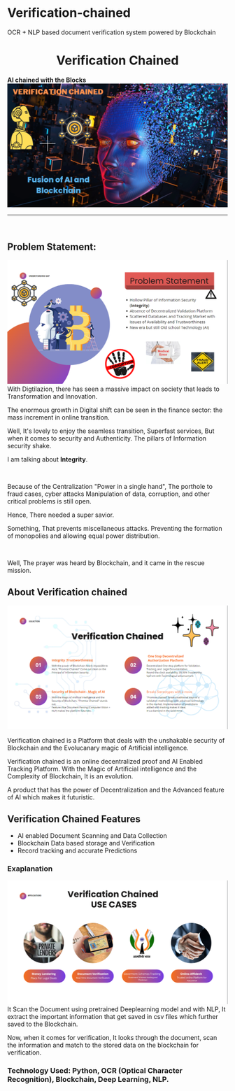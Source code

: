 # Verification-chained
OCR + NLP based document verification system powered by Blockchain

<h1><strong><center>Verification Chained</strong></h1>
<strong>AI chained with the Blocks</strong>

<img src="https://github.com/mramanindia/Verification-chained/blob/master/Screenshot%20(76).png" alt="Main Image">



-----------
<br>

## Problem Statement:
<img src="https://github.com/mramanindia/Verification-chained/blob/master/Screenshot%20(75).png">
With Digtilazion, there has seen a massive impact on society that leads to Transformation and Innovation.

The enormous growth in Digital shift can be seen in the finance sector: the mass increment in online transition.
<br>

Well,
It's lovely to enjoy the seamless transition, Superfast services, But when it comes to security and Authenticity. 
The pillars of Information security shake.

I am talking about <strong>Integrity</strong>.

<br>

Because of the Centralization "Power in a single hand", The porthole to fraud cases, cyber attacks Manipulation of data, corruption, and other critical problems is still open.

Hence,
There needed a super savior.

Something,
That prevents miscellaneous attacks.  Preventing the formation of monopolies and allowing equal power distribution.

<br>

Well, 
The prayer was heard by Blockchain, and it came in the rescue mission.


## <strong>About Verification chained</strong>
<img src="https://github.com/mramanindia/Verification-chained/blob/master/Screenshot%20(77).png">

Verification chained is a Platform that deals with the unshakable security of Blockchain and the Evolucanary magic of Artificial intelligence.


Verification chained is an online decentralized proof and AI Enabled Tracking Platform.
With the Magic of Artificial intelligence and the Complexity of Blockchain, It is an evolution.

A product that has the power of Decentralization and the Advanced feature of AI which makes it futuristic.


## <strong>Verification Chained Features</strong>


*   AI enabled Document Scanning and Data Collection
*   Blockchain Data based storage and Verification
*   Record tracking and accurate Predictions


### Exaplanation
<img src ="https://github.com/mramanindia/Verification-chained/blob/master/Screenshot%20(78).png">
It Scan the Document using pretrained Deeplearning model and with NLP, It extract the important information that get saved in csv files which further saved to the Blockchain.

Now, when it comes for verification, It looks through the document, scan the information and match to the stored data on the blockchain for verification.
 
### <strong>Technology Used</strong>: Python, OCR (Optical Character Recognition), Blockchain, Deep Learning, NLP.






